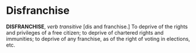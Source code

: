 # Disfranchise

**DISFRANCHISE**, _verb transitive_ \[dis and franchise.\] To deprive of the rights and privileges of a free citizen; to deprive of chartered rights and immunities; to deprive of any franchise, as of the right of voting in elections, etc.